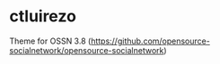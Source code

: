 # ctluirezo
Theme for OSSN 3.8 (https://github.com/opensource-socialnetwork/opensource-socialnetwork)

